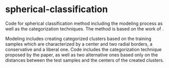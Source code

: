 # spherical-classification

Code for spherical classification method including the modeling process as well as the categorization techniques. The method is based on the work of . 

Modeling includes creating categorized clusters based on the training samples which are characterized by a center and two radial borders, a conservative and a liberal one. Code includes the categorization technique proposed by the paper, as well as two alternative ones based only on the distances between the test samples and the centers of the created clusters.
